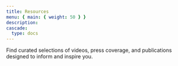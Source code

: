 ```yaml
---
title: Resources
menu: { main: { weight: 50 } }
description:
cascade:
  type: docs
---
```


Find curated selections of videos, press coverage, and publications designed to
inform and inspire you.
